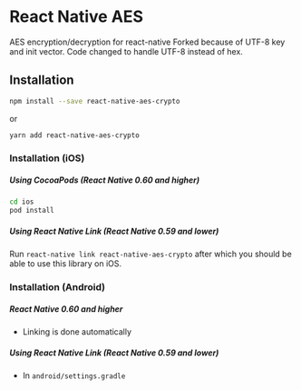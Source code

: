 # React Native AES

AES encryption/decryption for react-native Forked because of UTF-8 key and init vector. Code changed to handle UTF-8 instead of hex.

## Installation

```sh
npm install --save react-native-aes-crypto
```

or

```sh
yarn add react-native-aes-crypto
```

### Installation (iOS)

##### Using CocoaPods (React Native 0.60 and higher)

```sh
cd ios
pod install
```

##### Using React Native Link (React Native 0.59 and lower)

Run `react-native link react-native-aes-crypto` after which you should be able to use this library on iOS.

### Installation (Android)

##### React Native 0.60 and higher

-   Linking is done automatically

##### Using React Native Link (React Native 0.59 and lower)

-   In `android/settings.gradle`

```gradle
...
include ':react-native-aes-crypto'
project(':react-native-aes-crypto').projectDir = new File(rootProject.projectDir, '../node_modules/react-native-aes-crypto/android')
```

-   In `android/app/build.gradle`

```gradle
...
dependencies {
    ...
    compile project(':react-native-aes-crypto')
}
```

-   register module (in MainApplication.java)

```java
......
import com.tectiv3.aes.RCTAesPackage;

......

@Override
protected List<ReactPackage> getPackages() {
   ......
   new RCTAesPackage(),
   // or
   // packages.add(new RCTAesPackage());
   ......
}
```

## Usage

### Demo project

[link](https://github.com/tectiv3/react-native-aes-demo)

### Example

```js
import { NativeModules, Platform } from 'react-native'
import Aes from 'react-native-aes-crypto'

const generateKey = (password, salt, cost, length) => Aes.pbkdf2(password, salt, cost, length)

const encryptData = (text, key) => {
    return Aes.randomKey(16).then(iv => {
        return Aes.encrypt(text, key, iv, 'aes-256-cbc').then(cipher => ({
            cipher,
            iv,
        }))
    })
}

const decryptData = (encryptedData, key) => Aes.decrypt(encryptedData.cipher, key, encryptedData.iv, 'aes-256-cbc')

try {
    generateKey('Arnold', 'salt', 5000, 256).then(key => {
        console.log('Key:', key)
        encryptData('These violent delights have violent ends', key)
            .then(({ cipher, iv }) => {
                console.log('Encrypted:', cipher)

                decryptData({ cipher, iv }, key)
                    .then(text => {
                        console.log('Decrypted:', text)
                    })
                    .catch(error => {
                        console.log(error)
                    })

                Aes.hmac256(cipher, key).then(hash => {
                    console.log('HMAC', hash)
                })
            })
            .catch(error => {
                console.log(error)
            })
    })
} catch (e) {
    console.error(e)
}
```

#### Or

```js
async function asyncDecrypt(cipher, key, iv) {
    try {
        var text = await decryptData({ cipher, iv }, key)
        console.log(text)
        return text
    } catch (e) {
        console.error(e)
    }
}
```

### methods

-   `encrypt(text, key, iv, algorithm)`
-   `decrypt(base64, key, iv, algorithm)`
-   `pbkdf2(text, salt, cost, length, algorithm)`
-   `hmac256(cipher, key)`
-   `hmac512(cipher, key)`
-   `sha1(text)`
-   `sha256(text)`
-   `sha512(text)`
-   `randomUuid()`
-   `randomKey(length)`
